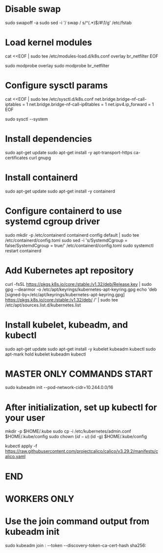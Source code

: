 # 
# Disable swap
sudo swapoff -a
sudo sed -i '/ swap / s/^\(.*\)$/#\1/g' /etc/fstab

# Load kernel modules
cat <<EOF | sudo tee /etc/modules-load.d/k8s.conf
overlay
br_netfilter
EOF

sudo modprobe overlay
sudo modprobe br_netfilter

# Configure sysctl params
cat <<EOF | sudo tee /etc/sysctl.d/k8s.conf
net.bridge.bridge-nf-call-iptables  = 1
net.bridge.bridge-nf-call-ip6tables = 1
net.ipv4.ip_forward                 = 1
EOF

sudo sysctl --system

# Install dependencies
sudo apt-get update
sudo apt-get install -y apt-transport-https ca-certificates curl gnupg

# Install containerd
sudo apt-get update
sudo apt-get install -y containerd

# Configure containerd to use systemd cgroup driver
sudo mkdir -p /etc/containerd
containerd config default | sudo tee /etc/containerd/config.toml
sudo sed -i 's/SystemdCgroup = false/SystemdCgroup = true/' /etc/containerd/config.toml
sudo systemctl restart containerd

# Add Kubernetes apt repository
curl -fsSL https://pkgs.k8s.io/core:/stable:/v1.32/deb/Release.key | sudo gpg --dearmor -o /etc/apt/keyrings/kubernetes-apt-keyring.gpg
echo 'deb [signed-by=/etc/apt/keyrings/kubernetes-apt-keyring.gpg] https://pkgs.k8s.io/core:/stable:/v1.32/deb/ /' | sudo tee /etc/apt/sources.list.d/kubernetes.list

# Install kubelet, kubeadm, and kubectl
sudo apt-get update
sudo apt-get install -y kubelet kubeadm kubectl
sudo apt-mark hold kubelet kubeadm kubectl

# MASTER ONLY COMMANDS START

sudo kubeadm init --pod-network-cidr=10.244.0.0/16

# After initialization, set up kubectl for your user
mkdir -p $HOME/.kube
sudo cp -i /etc/kubernetes/admin.conf $HOME/.kube/config
sudo chown $(id -u):$(id -g) $HOME/.kube/config

kubectl apply -f https://raw.githubusercontent.com/projectcalico/calico/v3.29.2/manifests/calico.yaml

# END

# WORKERS ONLY

# Use the join command output from kubeadm init
sudo kubeadm join <control-plane-host>:<control-plane-port> --token <token> --discovery-token-ca-cert-hash sha256:<hash>